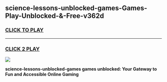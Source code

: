 
## science-lessons-unblocked-games-Games-Play-Unblocked-&-Free-v362d
<h3>
<a href="https://premium76.site?title=science-lessons-unblocked-games&ref=24A">CLICK TO PLAY</a></h3>
<hr>

<h3>
<a href="https://premium76.site?title=science-lessons-unblocked-games&ref=24A">CLICK 2 PLAY</a>
  
</h3>

<a href="https://premium76.site?title=science-lessons-unblocked-games&ref=24A"><img src="https://clearcache.store/games.png"></a>


**science-lessons-unblocked-games games unblocked: Your Gateway to Fun and Accessible Online Gaming**
